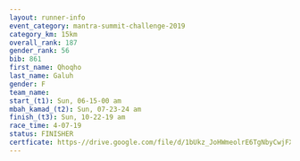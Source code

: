 ```yaml
---
layout: runner-info 
event_category: mantra-summit-challenge-2019 
category_km: 15km 
overall_rank: 187
gender_rank: 56
bib: 861
first_name: Qhoqho
last_name: Galuh
gender: F
team_name: 
start_(t1): Sun, 06-15-00 am
mbah_kamad_(t2): Sun, 07-23-24 am
finish_(t3): Sun, 10-22-19 am
race_time: 4-07-19
status: FINISHER
certficate: https-//drive.google.com/file/d/1bUkz_JoHWmeolrE6TgNbyCwjFX9BbWFb/view?usp=sharing
---
```

